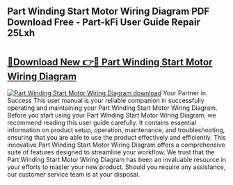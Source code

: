 ## Part Winding Start Motor Wiring Diagram PDF Download Free - Part-kFi User Guide Repair 25Lxh

# <h2><a href="http://dft7jvd.blite.top/?on=Part+Winding+Start+Motor+Wiring+Diagram">🔗Download New 👉🔴 Part Winding Start Motor Wiring Diagram</a></h2>

[![Part Winding Start Motor Wiring Diagram download](https://i.imgur.com/lujVjoI.png)](http://dft7jvd.blite.top/?on=Part+Winding+Start+Motor+Wiring+Diagram)
Your Partner in Success This user manual is your reliable companion in successfully operating and maintaining your Part Winding Start Motor Wiring Diagram. Before you start using your Part Winding Start Motor Wiring Diagram, we recommend reading this user guide carefully. It contains essential information on product setup, operation, maintenance, and troubleshooting, ensuring that you are able to use the product effectively and efficiently. This innovative Part Winding Start Motor Wiring Diagram offers a comprehensive suite of features designed to streamline your workflow. We trust that the Part Winding Start Motor Wiring Diagram has been an invaluable resource in your efforts to master your new product. Should you require any assistance, our customer service team is at your disposal.
